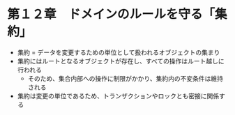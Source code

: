 # 第１２章　ドメインのルールを守る「集約」

- 集約 = データを変更するための単位として扱われるオブジェクトの集まり
- 集約にはルートとなるオブジェクトが存在し、すべての操作はルート越しに行われる
  - そのため、集合内部への操作に制限がかかり、集約内の不変条件は維持される
- 集約は変更の単位であるため、トランザクションやロックとも密接に関係する
